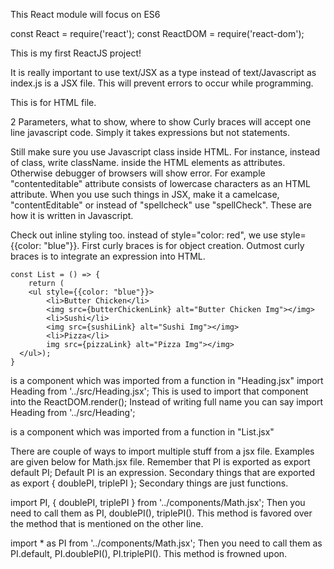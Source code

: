 This React module will focus on ES6

const React = require('react');
const ReactDOM = require('react-dom');

This is my first ReactJS project!


It is really important to use text/JSX as a type instead of text/Javascript as index.js is a JSX file.
This will prevent errors to occur while programming.
<script src="../src/index.js" type="text/JSX"></script>
This is for HTML file.

2 Parameters, what to show, where to show
Curly braces will accept one line javascript code.
Simply it takes expressions but not statements.

Still make sure you use Javascript class inside HTML. For instance, instead of class, write className.
inside the HTML elements as attributes. Otherwise debugger of browsers will show error.
For example "contenteditable" attribute consists of lowercase characters as an HTML attribute.
When you use such things in JSX, make it a camelcase, "contentEditable"
or instead of "spellcheck" use "spellCheck". These are how it is written in Javascript.

Check out inline styling too. instead of style="color: red", we use style={{color: "blue"}}.
First curly braces is for object creation. Outmost curly braces is to integrate an expression into HTML.
```
const List = () => {
    return (
    <ul style={{color: "blue"}}>
        <li>Butter Chicken</li>
        <img src={butterChickenLink} alt="Butter Chicken Img"></img>
        <li>Sushi</li>
        <img src={sushiLink} alt="Sushi Img"></img>
        <li>Pizza</li>
        img src={pizzaLink} alt="Pizza Img"></img>
  </ul>);
}
```

<Heading /> is a component which was imported from a function in "Heading.jsx"
import Heading from '../src/Heading.jsx';
This is used to import that component into the ReactDOM.render();
Instead of writing full name you can say import Heading from '../src/Heading';

<List /> is a component which was imported from a function in "List.jsx"

There are couple of ways to import multiple stuff from a jsx file. Examples are given below for Math.jsx file.
Remember that PI is exported as export default PI;
Default PI is an expression.
Secondary things that are exported as export { doublePI, triplePI };
Secondary things are just functions.

import PI, { doublePI, triplePI } from '../components/Math.jsx';
Then you need to call them as PI, doublePI(), triplePI().
This method is favored over the method that is mentioned on the other line.

import * as PI from '../components/Math.jsx';
Then you need to call them as PI.default, PI.doublePI(), PI.triplePI().
This method is frowned upon.
